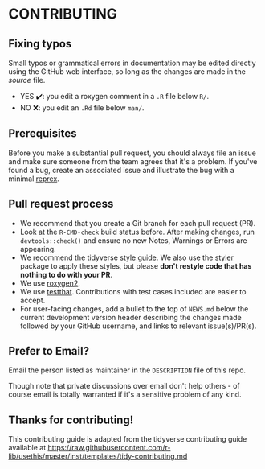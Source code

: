# CONTRIBUTING

## Fixing typos

Small typos or grammatical errors in documentation may be edited directly using
the GitHub web interface, so long as the changes are made in the *source* file.

-   YES ✔️: you edit a roxygen comment in a `.R` file below `R/`.
-   NO ❌: you edit an `.Rd` file below `man/`.

## Prerequisites

Before you make a substantial pull request, you should always file an issue and
make sure someone from the team agrees that it's a problem. If you've found a
bug, create an associated issue and illustrate the bug with a minimal
[reprex](https://www.tidyverse.org/help/#reprex).

## Pull request process

-   We recommend that you create a Git branch for each pull request (PR).
-   Look at the `R-CMD-check` build status before. After making changes, run
    `devtools::check()` and ensure no new Notes, Warnings or Errors are
    appearing.
-   We recommend the tidyverse [style guide](http://style.tidyverse.org). We
    also use the [styler](https://CRAN.R-project.org/package=styler) package to
    apply these styles, but please **don't restyle code that has nothing to do
    with your PR**.
-   We use [roxygen2](https://cran.r-project.org/package=roxygen2).
-   We use [testthat](https://cran.r-project.org/package=testthat).
    Contributions with test cases included are easier to accept.
-   For user-facing changes, add a bullet to the top of `NEWS.md` below the
    current development version header describing the changes made followed by
    your GitHub username, and links to relevant issue(s)/PR(s).

## Prefer to Email?

Email the person listed as maintainer in the `DESCRIPTION` file of this repo.

Though note that private discussions over email don't help others - of course
email is totally warranted if it's a sensitive problem of any kind.

## Thanks for contributing!

This contributing guide is adapted from the tidyverse contributing guide
available at
<https://raw.githubusercontent.com/r-lib/usethis/master/inst/templates/tidy-contributing.md>
